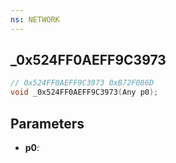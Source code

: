 ```yaml
---
ns: NETWORK
---
```

## _0x524FF0AEFF9C3973

```c
// 0x524FF0AEFF9C3973 0xB72F086D
void _0x524FF0AEFF9C3973(Any p0);
```


## Parameters
* **p0**: 

